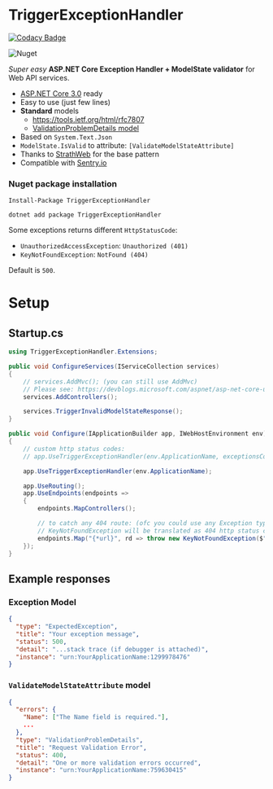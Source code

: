# TriggerExceptionHandler

[![Codacy Badge](https://api.codacy.com/project/badge/Grade/577b53ee206c4c79a21e79494175f9b8)](https://app.codacy.com/app/TheTrigger/TriggerExceptionHandler?utm_source=github.com&utm_medium=referral&utm_content=TheTrigger/TriggerExceptionHandler&utm_campaign=Badge_Grade_Settings)

![Nuget](https://img.shields.io/nuget/dt/TriggerExceptionHandler.svg?label=NuGet%20Downloads&style=flat-square)

_Super easy_ **ASP.NET Core Exception Handler + ModelState validator** for Web API services.

- [ASP.NET Core 3.0](https://dotnet.microsoft.com/download/dotnet-core/3.0) ready
- Easy to use (just few lines)
- **Standard** models
  - https://tools.ietf.org/html/rfc7807
  - [ValidationProblemDetails model](https://docs.microsoft.com/en-us/dotnet/api/microsoft.aspnetcore.mvc.validationproblemdetails?view=aspnetcore-2.2&viewFallbackFrom=viewFallbackFrom%3Daspnetcore-3.0)
- Based on `System.Text.Json`
- `ModelState.IsValid` to attribute: `[ValidateModelStateAttribute]`
- Thanks to [StrathWeb](https://www.strathweb.com/2018/07/centralized-exception-handling-and-request-validation-in-asp-net-core/) for the base pattern
- Compatible with [Sentry.io](https://sentry.io)

### Nuget package installation

```shell
Install-Package TriggerExceptionHandler
```

```shell
dotnet add package TriggerExceptionHandler
```

Some exceptions returns different `HttpStatusCode`:

- `UnauthorizedAccessException`: `Unauthorized (401)`
- `KeyNotFoundException`: `NotFound (404)`

Default is `500`.

# Setup

## Startup.cs

```C#
using TriggerExceptionHandler.Extensions;

public void ConfigureServices(IServiceCollection services)
{
    // services.AddMvc(); (you can still use AddMvc)
    // Please see: https://devblogs.microsoft.com/aspnet/asp-net-core-updates-in-net-core-3-0-preview-4/
    services.AddControllers();

    services.TriggerInvalidModelStateResponse();
}
```

```C#
public void Configure(IApplicationBuilder app, IWebHostEnvironment env)
{
    // custom http status codes:
    // app.UseTriggerExceptionHandler(env.ApplicationName, exceptionsCode: new Ext2HttpCode { { typeof(ArgumentException), HttpStatusCode.Ambiguous } });

    app.UseTriggerExceptionHandler(env.ApplicationName);

    app.UseRouting();
    app.UseEndpoints(endpoints =>
    {
        endpoints.MapControllers();

        // to catch any 404 route: (ofc you could use any Exception type)
        // KeyNotFoundException will be translated as 404 http status code
        endpoints.Map("{*url}", rd => throw new KeyNotFoundException($"Unable to find route: [{rd.Request.Method}] {rd.Request.Path}"));
    });
}
```

## Example responses

### Exception Model

```json
{
  "type": "ExpectedException",
  "title": "Your exception message",
  "status": 500,
  "detail": "...stack trace (if debugger is attached)",
  "instance": "urn:YourApplicationName:1299978476"
}
```

### `ValidateModelStateAttribute` model

```json
{
  "errors": {
    "Name": ["The Name field is required."],
    ...
  },
  "type": "ValidationProblemDetails",
  "title": "Request Validation Error",
  "status": 400,
  "detail": "One or more validation errors occurred",
  "instance": "urn:YourApplicationName:759630415"
}
```
